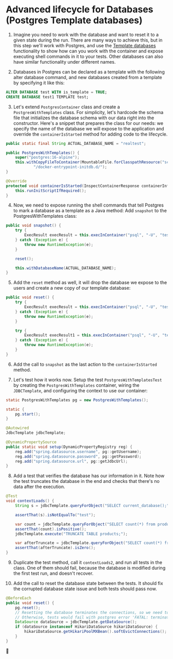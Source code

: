 # Advanced lifecycle for Databases (Postgres Template databases)

1. Imagine you need to work with the database and want to reset it to a given state during the run.
There are many ways to achieve this, but in this step we'll work with Postgres, and use the [Template databases](https://www.postgresql.org/docs/current/manage-ag-templatedbs.html) functionality to show how can you work with the container and expose executing shell commands in it to your tests.
Other databases can also have similar functionality under different names. 

2. Databases in Postgres can be declared as a template with the following alter database command, and new databases created from a template by specifying it like this:
```sql 
ALTER DATABASE test WITH is_template = TRUE;
CREATE DATABASE test1 TEMPLATE test;
```

3. Let's extend `PostgresContainer` class and create a `PostgresWithTemplates` class. For simplicity, let's hardcode the schema file that initializes the database schema with our data right into the constructor.
Here's a snippet that prepares the class for our needs: we specify the name of the database we will expose to the application and override the `containerIsStarted` method for adding code to the lifecycle. 

```java
public static final String ACTUAL_DATABASE_NAME = "realtest";

public PostgresWithTemplates() {
    super("postgres:16-alpine");
    this.withCopyFileToContainer(MountableFile.forClasspathResource("schema.sql"),
            "/docker-entrypoint-initdb.d/");
}

@Override
protected void containerIsStarted(InspectContainerResponse containerInfo) {
    this.runInitScriptIfRequired();
}
``` 

4. Now, we need to expose running the shell commands that tell Postgres to mark a database as a template as a Java method: 
Add `snapshot` to the PostgresWithTemplates class:

```java
public void snapshot() {
    try {
        ExecResult execResult = this.execInContainer("psql", "-U", "test", "-c", "ALTER DATABASE test WITH is_template = TRUE");
    } catch (Exception e) {
        throw new RuntimeException(e);
    }

    reset();

    this.withDatabaseName(ACTUAL_DATABASE_NAME);
}
```

5. Add the `reset` method as well, it will drop the database we expose to the users and create a new copy of our template database: 

```java
public void reset() {
    try {
        ExecResult execResult = this.execInContainer("psql", "-U", "test", "-c", "DROP DATABASE " + ACTUAL_DATABASE_NAME + " with (FORCE)");
    } catch (Exception e) {
        throw new RuntimeException(e);
    }

    try {
        ExecResult execResult1 = this.execInContainer("psql", "-U", "test", "-c", "CREATE DATABASE " + ACTUAL_DATABASE_NAME + " TEMPLATE test");
    } catch (Exception e) {
        throw new RuntimeException(e);
    }
} 
```

6. Add the call to `snapshot` as the last action to the `containerIsStarted` method. 

7. Let's test how it works now. Setup the test `PostgresWithTemplatesTest` by creating the `PostgresWithTemplates` container, wiring the `JDBCTemplate`, and configuring the context to use our container:

```java
static PostgresWithTemplates pg = new PostgresWithTemplates();

static {
    pg.start();
}

@Autowired
JdbcTemplate jdbcTemplate;

@DynamicPropertySource
public static void setup(DynamicPropertyRegistry reg) {
    reg.add("spring.datasource.username", pg::getUsername);
    reg.add("spring.datasource.password", pg::getPassword);
    reg.add("spring.datasource.url", pg::getJdbcUrl);
}
```

8. Add a test that verifies the database has our information in it. Note how the test truncates the database in the end and checks that there's no data after the execution.

```java
@Test
void contextLoads() {
    String s = jdbcTemplate.queryForObject("SELECT current_database();", String.class);

    assertThat(s).isNotEqualTo("test");

    var count = jdbcTemplate.queryForObject("SELECT count(*) from products;", Integer.class);
    assertThat(count).isPositive();
    jdbcTemplate.execute("TRUNCATE TABLE products;");

    var afterTruncate = jdbcTemplate.queryForObject("SELECT count(*) from products;", Integer.class);
    assertThat(afterTruncate).isZero();
} 
```

9. Duplicate the test method, call it `contextLoads2`, and run all tests in the class. One of them should fail, because the database is modified during the first test run, and doesn't recover.

10. Add the call to reset the database state between the tests. It should fix the corrupted database state issue and both tests should pass now.
```java
@BeforeEach
public void reset() {
    pg.reset();
    // Resetting the database terminates the connections, so we need to soft-evict those in the connection pool as well.
    // Otherwise, tests would fail with postgres error 'FATAL: terminating connection due to administrator command'.
    DataSource dataSource = jdbcTemplate.getDataSource();
    if (dataSource instanceof HikariDataSource hikariDataSource) {
        hikariDataSource.getHikariPoolMXBean().softEvictConnections();
    }
}
```

🎉
